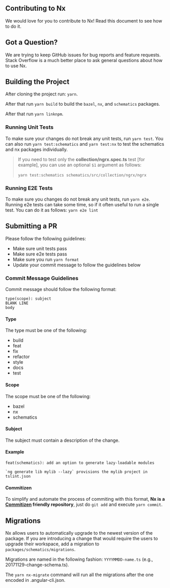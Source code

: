 ## Contributing to Nx

We would love for you to contribute to Nx! Read this document to see how to do it.


## Got a Question?

We are trying to keep GitHub issues for bug reports and feature requests. Stack Overflow is a much better place to ask general questions about how to use Nx.



## Building the Project

After cloning the project run: `yarn`.

After that run `yarn build` to build the `bazel`, `nx`, and `schematics` packages.

After that run `yarn linknpm`.

### Running Unit Tests

To make sure your changes do not break any unit tests, run `yarn test`. You can also run `yarn test:schematics` and `yarn test:nx` to test the schematics and nx packages individually.

> If you need to test only the **collection/ngrx.spec.ts** test [for example], you can use an optional `$1` argument as follows:<br/><br/> `yarn test:schematics schematics/src/collection/ngrx/ngrx`

### Running E2E Tests

To make sure you changes do not break any unit tests, run `yarn e2e`. Running e2e tests can take some time, so if it often useful to run a single test. You can do it as follows: `yarn e2e lint`



## Submitting a PR

Please follow the following guidelines:

* Make sure unit tests pass
* Make sure e2e tests pass
* Make sure you run `yarn format`
* Update your commit message to follow the guidelines below

### Commit Message Guidelines

Commit message should follow the following format:

```
type(scope): subject
BLANK LINE
body
```

#### Type

The type must be one of the following:

* build
* feat
* fix
* refactor
* style
* docs
* test

#### Scope

The scope must be one of the following:

* bazel
* nx
* schematics

#### Subject

The subject must contain a description of the change.

#### Example

```
feat(schematics): add an option to generate lazy-loadable modules

`ng generate lib mylib --lazy` provisions the mylib project in tslint.json
```

#### Commitizen

To simplify and automate the process of commiting with this format, 
**Nx is a [Commitizen](https://github.com/commitizen/cz-cli) friendly repository**, just do `git add` and execute `yarn commit`.

## Migrations

Nx allows users to automatically upgrade to the newest version of the package. If you are introducing a change that would require the users to upgrade their workspace, add a migration to `packages/schematics/migrations`.

Migrations are named in the following fashion: `YYYYMMDD-name.ts` (e.g., 20171129-change-schema.ts).

The `yarn nx-migrate` command will run all the migrations after the one encoded in .angular-cli.json.
